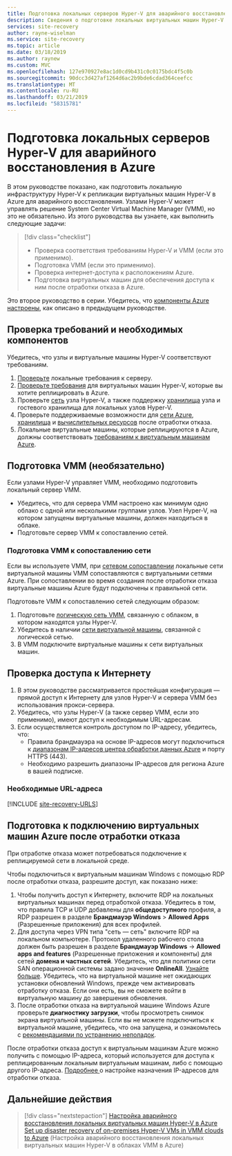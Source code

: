 ```yaml
---
title: Подготовка локальных серверов Hyper-V для аварийного восстановления виртуальных машин Hyper-V в Azure | Документация Майкрософт
description: Сведения о подготовке локальных виртуальных машин Hyper-V для аварийного восстановления в Azure с помощью службы Azure Site Recovery.
services: site-recovery
author: rayne-wiselman
ms.service: site-recovery
ms.topic: article
ms.date: 03/18/2019
ms.author: raynew
ms.custom: MVC
ms.openlocfilehash: 127e970927e8ac1d0cd9b431c0c0175bdc4f5c0b
ms.sourcegitcommit: 90dcc3d427af1264d6ac2b9bde6cdad364ceefcc
ms.translationtype: MT
ms.contentlocale: ru-RU
ms.lasthandoff: 03/21/2019
ms.locfileid: "58315781"
---
```

# <a name="prepare-on-premises-hyper-v-servers-for-disaster-recovery-to-azure"></a>Подготовка локальных серверов Hyper-V для аварийного восстановления в Azure

В этом руководстве показано, как подготовить локальную инфраструктуру Hyper-V к репликации виртуальных машин Hyper-V в Azure для аварийного восстановления. Узлами Hyper-V может управлять решение System Center Virtual Machine Manager (VMM), но это не обязательно.  Из этого руководства вы узнаете, как выполнить следующие задачи:

> [!div class="checklist"]
> * Проверка соответствия требованиям Hyper-V и VMM (если это применимо).
> * Подготовка VMM (если это применимо).
> * Проверка интернет-доступа к расположениям Azure.
> * Подготовка виртуальных машин для обеспечения доступа к ним после отработки отказа в Azure.

Это второе руководство в серии. Убедитесь, что [компоненты Azure настроены](tutorial-prepare-azure.md), как описано в предыдущем руководстве.



## <a name="review-requirements-and-prerequisites"></a>Проверка требований и необходимых компонентов

Убедитесь, что узлы и виртуальные машины Hyper-V соответствуют требованиям.

1. [Проверьте](hyper-v-azure-support-matrix.md#on-premises-servers) локальные требования к серверу.
2. [Проверьте требования](hyper-v-azure-support-matrix.md#replicated-vms) для виртуальных машин Hyper-V, которые вы хотите реплицировать в Azure.
3. Проверьте [сеть](hyper-v-azure-support-matrix.md#hyper-v-network-configuration) узла Hyper-V, а также поддержку [хранилища](hyper-v-azure-support-matrix.md#hyper-v-host-storage) узла и гостевого хранилища для локальных узлов Hyper-V.
4. Проверьте поддерживаемые возможности для [сети Azure](hyper-v-azure-support-matrix.md#azure-vm-network-configuration-after-failover), [хранилища](hyper-v-azure-support-matrix.md#azure-storage) и [вычислительных ресурсов](hyper-v-azure-support-matrix.md#azure-compute-features) после отработки отказа.
5. Локальные виртуальные машины, которые реплицируются в Azure, должны соответствовать [требованиям к виртуальным машинам Azure](hyper-v-azure-support-matrix.md#azure-vm-requirements).


## <a name="prepare-vmm-optional"></a>Подготовка VMM (необязательно)

Если узлами Hyper-V управляет VMM, необходимо подготовить локальный сервер VMM. 

- Убедитесь, что для сервера VMM настроено как минимум одно облако с одной или несколькими группами узлов. Узел Hyper-V, на котором запущены виртуальные машины, должен находиться в облаке.
- Подготовьте сервер VMM к сопоставлению сетей.

### <a name="prepare-vmm-for-network-mapping"></a>Подготовка VMM к сопоставлению сети

Если вы используете VMM, при [сетевом сопоставлении](site-recovery-network-mapping.md) локальные сети виртуальной машины VMM сопоставляются с виртуальными сетями Azure. При сопоставлении во время создания после отработки отказа виртуальные машины Azure будут подключены к правильной сети.

Подготовьте VMM к сопоставлению сетей следующим образом:

1. Подготовьте [логическую сеть VMM](https://docs.microsoft.com/system-center/vmm/network-logical), связанную с облаком, в котором находятся узлы Hyper-V.
2. Убедитесь в наличии [сети виртуальной машины](https://docs.microsoft.com/system-center/vmm/network-virtual), связанной с логической сетью.
3. В VMM подключите виртуальные машины к сети виртуальных машин.

## <a name="verify-internet-access"></a>Проверка доступа к Интернету

1. В этом руководстве рассматривается простейшая конфигурация — прямой доступ к Интернету для узлов Hyper-V и сервера VMM без использования прокси-сервера. 
2. Убедитесь, что узлы Hyper-V (а также сервер VMM, если это применимо), имеют доступ к необходимым URL-адресам.   
3. Если осуществляется контроль доступом по IP-адресу, убедитесь, что:
    - Правила брандмауэра на основе IP-адресов могут подключиться к [диапазонам IP-адресов центра обработки данных Azure](https://www.microsoft.com/download/confirmation.aspx?id=41653) и порту HTTPS (443).
    - Необходимо разрешить диапазоны IP-адресов для региона Azure в вашей подписке.
    
### <a name="required-urls"></a>Необходимые URL-адреса


[!INCLUDE [site-recovery-URLS](../../includes/site-recovery-URLS.md)]


## <a name="prepare-to-connect-to-azure-vms-after-failover"></a>Подготовка к подключению виртуальных машин Azure после отработки отказа

При отработке отказа может потребоваться подключение к реплицируемой сети в локальной среде.

Чтобы подключиться к виртуальным машинам Windows с помощью RDP после отработки отказа, разрешите доступ, как показано ниже:

1. Чтобы получить доступ к Интернету, включите RDP на локальных виртуальных машинах перед отработкой отказа. Убедитесь в том, что правила TCP и UDP добавлены для **общедоступного** профиля, а RDP разрешен в разделе **Брандмауэр Windows** > **Allowed Apps** (Разрешенные приложения) для всех профилей.
2. Для доступа через VPN типа "сеть — сеть" включите RDP на локальном компьютере. Протокол удаленного рабочего стола должен быть разрешен в разделе **Брандмауэр Windows** -> **Allowed apps and features** (Разрешенные приложения и компоненты) для сетей **домена и частных сетей**.
   Убедитесь, что для политики сети SAN операционной системы задано значение **OnlineAll**. [Узнайте больше](https://support.microsoft.com/kb/3031135). Убедитесь, что на виртуальной машине нет ожидающих установки обновлений Windows, прежде чем активировать отработку отказа. Если они есть, вы не сможете войти в виртуальную машину до завершения обновления.
3. После отработки отказа на виртуальной машине Windows Azure проверьте **диагностику загрузки**, чтобы просмотреть снимок экрана виртуальной машины. Если вы не можете подключиться к виртуальной машине, убедитесь, что она запущена, и ознакомьтесь с [рекомендациями по устранению неполадок](https://social.technet.microsoft.com/wiki/contents/articles/31666.troubleshooting-remote-desktop-connection-after-failover-using-asr.aspx).

После отработки отказа доступ к виртуальным машинам Azure можно получить с помощью IP-адреса, который используется для доступа к реплицированным локальным виртуальным машинам, либо с помощью другого IP-адреса. [Подробнее ](concepts-on-premises-to-azure-networking.md) о настройке назначения IP-адресов для отработки отказа.

## <a name="next-steps"></a>Дальнейшие действия

> [!div class="nextstepaction"]
> [Настройка аварийного восстановления локальных виртуальных машин Hyper-V в Azure](tutorial-hyper-v-to-azure.md)
> [Set up disaster recovery of on-premises Hyper-V VMs in VMM clouds to Azure](tutorial-hyper-v-vmm-to-azure.md) (Настройка аварийного восстановления локальных виртуальных машин Hyper-V в облаках VMM в Azure)
